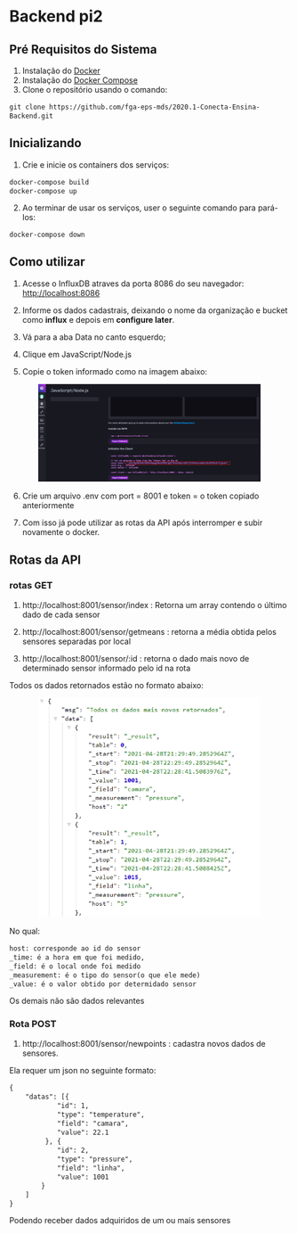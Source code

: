 # Backend pi2
## Pré Requisitos do Sistema
1. Instalação do [Docker](https://docs.docker.com/engine/installation/)
2. Instalação do [Docker Compose](https://docs.docker.com/compose/install/)
3. Clone o repositório usando o comando:
```
git clone https://github.com/fga-eps-mds/2020.1-Conecta-Ensina-Backend.git
```
## Inicializando
1. Crie e inicie os containers dos serviços:

```
docker-compose build
docker-compose up
```

2. Ao terminar de usar os serviços, user o seguinte comando para pará-los:
```
docker-compose down
``` 
## Como utilizar
1. Acesse o InfluxDB atraves da porta 8086 do seu navegador: [http://localhost:8086]() 

2. Informe os dados cadastrais, deixando o nome da organização e bucket como **influx** e depois em **configure later**.

3. Vá para a aba Data no canto esquerdo;

4. Clique em JavaScript/Node.js

5. Copie o token informado como na imagem abaixo:
<p align="center"> <img src="img/token_influx.png" width="400"></p>

6. Crie um arquivo .env com port = 8001 e token = o token copiado anteriormente

7. Com isso já pode utilizar as rotas da API após interromper e subir novamente o docker.

## Rotas da API
### rotas GET
1. http://localhost:8001/sensor/index : Retorna um array contendo o último dado de cada sensor

2. http://localhost:8001/sensor/getmeans : retorna a média obtida pelos sensores separadas por local

3. http://localhost:8001/sensor/:id : retorna o dado mais novo de determinado sensor informado pelo id na rota

Todos os dados retornados estão no formato abaixo:
<p align="center"> <img src="img/index_influx.png" width="400"></p>
    No qual:<br>

    host: corresponde ao id do sensor  
    _time: é a hora em que foi medido,
    _field: é o local onde foi medido
    _measurement: é o tipo do sensor(o que ele mede)
    _value: é o valor obtido por determidado sensor
    
Os demais não são dados relevantes

### Rota POST
1. http://localhost:8001/sensor/newpoints : cadastra novos dados de sensores.

Ela requer um json no seguinte formato:
```
{
    "datas": [{
            "id": 1,
            "type": "temperature",
			"field": "camara",
            "value": 22.1
         }, {
            "id": 2,
            "type": "pressure",
			"field": "linha",
            "value": 1001
        }
    ]
}
```
Podendo receber dados adquiridos de um ou mais sensores